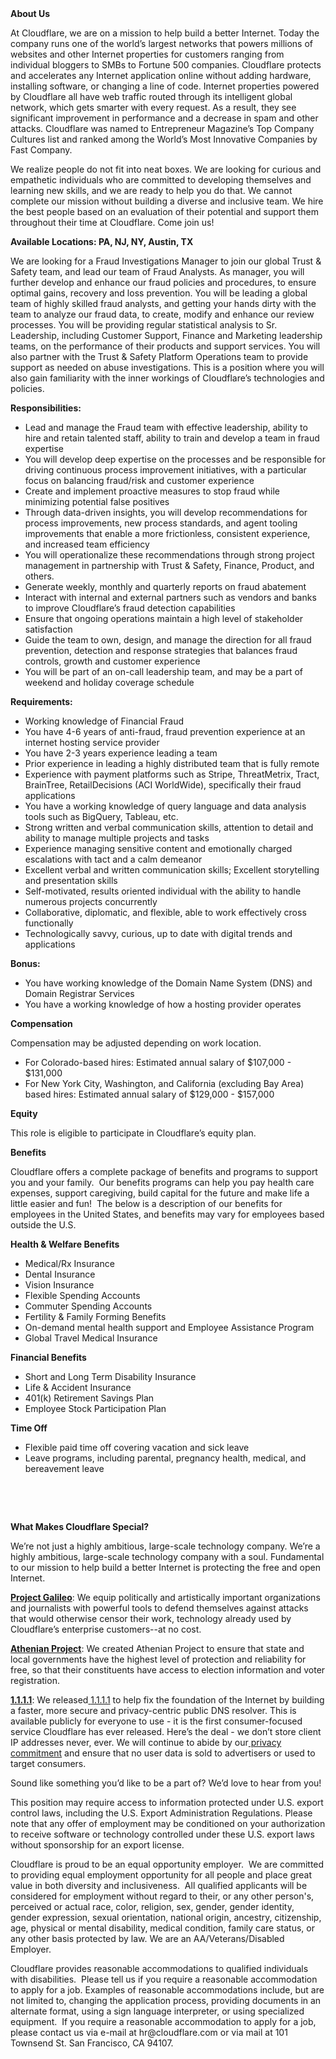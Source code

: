 <div class="content-intro">
	<div><strong>About Us</strong></div>
	<div>
		<p>At Cloudflare, we are on a mission to help build a better Internet. Today the company runs one of the world’s largest networks that powers millions of websites and other Internet properties for customers ranging from individual bloggers to SMBs to Fortune 500 companies. Cloudflare protects and accelerates any Internet application online without adding hardware, installing software, or changing a line of code. Internet properties powered by Cloudflare all have web traffic routed through its intelligent global network, which gets smarter with every request. As a result, they see significant improvement in performance and a decrease in spam and other attacks. Cloudflare was named to Entrepreneur Magazine’s Top Company Cultures list and ranked among the World’s Most Innovative Companies by Fast Company.&nbsp;</p>
		<p><span style="font-weight: 400;">We realize people do not fit into neat boxes. We are looking for curious and empathetic individuals who are committed to developing themselves and learning new skills, and we are ready to help you do that. We cannot complete our mission without building a diverse and inclusive team. We hire the best people based on an evaluation of their potential and support them throughout their time at Cloudflare. Come join us!&nbsp;</span></p>
	</div>
</div>
<p><strong>Available Locations: PA, NJ, NY, Austin, TX</strong></p>
<p>We are looking for a Fraud Investigations Manager to join our global Trust &amp; Safety team, and lead our team of Fraud Analysts. As manager, you will further develop and enhance our fraud policies and procedures, to ensure optimal gains, recovery and loss prevention. You will be leading a global team of highly skilled fraud analysts, and getting your hands dirty with the team to analyze our fraud data, to create, modify and enhance our review processes. You will be providing regular statistical analysis to Sr. Leadership, including Customer Support, Finance and Marketing leadership teams, on the performance of their products and support services. You will also partner with the Trust &amp; Safety Platform Operations team to provide support as needed on abuse investigations. This is a position where you will also gain familiarity with the inner workings of Cloudflare’s technologies and policies.&nbsp;&nbsp;</p>
<p><strong>Responsibilities:</strong></p>
<ul>
	<li>Lead and manage the Fraud team with effective leadership, ability to hire and retain talented staff, ability to train and develop a team in fraud expertise</li>
	<li>You will develop deep expertise on the processes and be responsible for driving continuous process improvement initiatives, with a particular focus on balancing fraud/risk and customer experience</li>
	<li>Create and implement proactive measures to stop fraud while minimizing potential false positives</li>
	<li>Through data-driven insights, you will develop recommendations for process improvements, new process standards, and agent tooling improvements that enable a more frictionless, consistent experience, and increased team efficiency</li>
	<li>You will operationalize these recommendations through strong project management in partnership with Trust &amp; Safety, Finance, Product, and others.</li>
	<li>Generate weekly, monthly and quarterly reports on fraud abatement</li>
	<li>Interact with internal and external partners such as vendors and banks to improve Cloudflare’s fraud detection capabilities</li>
	<li>Ensure that ongoing operations maintain a high level of stakeholder satisfaction</li>
	<li>Guide the team to own, design, and manage the direction for all fraud prevention, detection and response strategies that balances fraud controls, growth and customer experience</li>
	<li>You will be part of an on-call leadership team, and may be a part of weekend and holiday coverage schedule</li>
</ul>
<p><strong>Requirements:</strong></p>
<ul>
	<li>Working knowledge of Financial Fraud</li>
	<li>You have 4-6 years of anti-fraud, fraud prevention experience at an internet hosting service provider</li>
	<li>You have 2-3 years experience leading a team</li>
	<li>Prior experience in leading a highly distributed team that is fully remote</li>
	<li>Experience with payment platforms such as Stripe, ThreatMetrix, Tract, BrainTree, RetailDecisions (ACI WorldWide), specifically their fraud applications</li>
	<li>You have a working knowledge of query language and data analysis tools such as BigQuery, Tableau, etc.</li>
	<li>Strong written and verbal communication skills, attention to detail and ability to manage multiple projects and tasks</li>
	<li>Experience managing sensitive content and emotionally charged escalations with tact and a calm demeanor</li>
	<li>Excellent verbal and written communication skills; Excellent storytelling and presentation skills</li>
	<li>Self-motivated, results oriented individual with the ability to handle numerous projects concurrently</li>
	<li>Collaborative, diplomatic, and flexible, able to work effectively cross functionally</li>
	<li>Technologically savvy, curious, up to date with digital trends and applications</li>
</ul>
<p><strong>Bonus:</strong></p>
<ul>
	<li>You have working knowledge of the Domain Name System (DNS) and Domain Registrar Services</li>
	<li>You have a working knowledge of how a hosting provider operates</li>
</ul>
<p><strong>Compensation</strong></p>
<p>Compensation may be adjusted depending on work location.</p>
<ul>
	<li>For Colorado-based hires: Estimated annual salary of $107,000 - $131,000</li>
	<li>For New York City, Washington, and California (excluding Bay Area) based hires: Estimated annual salary of $129,000 - $157,000</li>
</ul>
<p><strong>Equity</strong></p>
<p>This role is eligible to participate in Cloudflare’s equity plan.</p>
<p><strong>Benefits</strong></p>
<p>Cloudflare offers a complete package of benefits and programs to support you and your family.&nbsp; Our benefits programs can help you pay health care expenses, support caregiving, build capital for the future and make life a little easier and fun!&nbsp; The below is a description of our benefits for employees in the United States, and benefits may vary for employees based outside the U.S.</p>
<p><strong>Health &amp; Welfare Benefits</strong></p>
<ul>
	<li>Medical/Rx Insurance</li>
	<li>Dental Insurance</li>
	<li>Vision Insurance</li>
	<li>Flexible Spending Accounts</li>
	<li>Commuter Spending Accounts</li>
	<li>Fertility &amp; Family Forming Benefits</li>
	<li>On-demand mental health support and Employee Assistance Program</li>
	<li>Global Travel Medical Insurance</li>
</ul>
<p><strong>Financial Benefits</strong></p>
<ul>
	<li>Short and Long Term Disability Insurance</li>
	<li>Life &amp; Accident Insurance</li>
	<li>401(k) Retirement Savings Plan</li>
	<li>Employee Stock Participation Plan</li>
</ul>
<p><strong>Time Off</strong></p>
<ul>
	<li>Flexible paid time off covering vacation and sick leave</li>
	<li>Leave programs, including parental, pregnancy health, medical, and bereavement leave</li>
</ul>
<p>&nbsp;</p>
<p>&nbsp;</p>
<div class="content-conclusion">
	<p><strong>What Makes Cloudflare Special?</strong></p>
	<p><span style="font-weight: 400;">We’re not just a highly ambitious, large-scale technology company. We’re a highly ambitious, large-scale technology company with a soul. Fundamental to our mission to help build a better Internet is protecting the free and open Internet.</span></p>
	<p><a href="https://blog.cloudflare.com/protecting-free-expression-online/"><strong>Project Galileo</strong></a><span style="font-weight: 400;">: We equip politically and artistically important organizations and journalists with powerful tools to defend themselves against attacks that would otherwise censor their work, technology already used by Cloudflare’s enterprise customers--at no cost.</span></p>
	<p><strong><a href="https://www.cloudflare.com/athenian/">Athenian Project</a></strong><span style="font-weight: 400;">: We created Athenian Project to ensure that state and local governments have the highest level of protection and reliability for free, so that their constituents have access to election information and voter registration.</span></p>
	<p><a href="https://1.1.1.1/"><strong>1.1.1.1</strong></a><span style="font-weight: 400;">: We released</span><a href="https://1.1.1.1/"> <span style="font-weight: 400;">1.1.1.1</span></a><span style="font-weight: 400;"> to help fix the foundation of the Internet by building a faster, more secure and privacy-centric public DNS resolver. This is available publicly for everyone to use - it is the first consumer-focused service Cloudflare has ever released. Here’s the deal - we don’t store client IP addresses never, ever. We will continue to abide by our</span><a href="https://developers.cloudflare.com/1.1.1.1/privacy/public-dns-resolver"> privacy commitment</a><span style="font-weight: 400;"> and ensure that no user data is sold to advertisers or used to target consumers.</span></p>
	<p><span style="font-weight: 400;">Sound like something you’d like to be a part of? We’d love to hear from you!</span></p>
	<p><span style="font-weight: 400;">This position may require access to information protected under U.S. export control laws, including the U.S. Export Administration Regulations. Please note that any offer of employment may be conditioned on your authorization to receive software or technology controlled under these U.S. export laws without sponsorship for an export license.</span></p>
	<p><span style="font-weight: 400;">Cloudflare is proud to be an equal opportunity employer. &nbsp;We are committed to providing equal employment opportunity for all people and place great value in both diversity and inclusiveness. &nbsp;All qualified applicants will be considered for employment without regard to their, or any other person's, perceived or actual</span> <span style="font-weight: 400;">race, color, religion, sex, gender, gender identity, gender expression, sexual orientation, national origin, ancestry, citizenship, age, physical or mental disability, medical condition, family care status, or any other basis protected by law. </span><span style="font-weight: 400;">We are an AA/Veterans/Disabled Employer.</span></p>
	<p><span style="font-weight: 400;">Cloudflare provides reasonable accommodations to qualified individuals with disabilities. &nbsp;Please tell us if you require a reasonable accommodation to apply for a job. Examples of reasonable accommodations include, but are not limited to, changing the application process, providing documents in an alternate format, using a sign language interpreter, or using specialized equipment. &nbsp;If you require a reasonable accommodation to apply for a job, please contact us via e-mail at </span><span style="font-weight: 400;">hr@cloudflare.com</span><span style="font-weight: 400;"> or via mail at 101 Townsend St. San Francisco, CA 94107.</span></p>
</div>